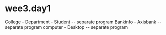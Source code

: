 # wee3.day1
College - Department - Student -- separate program
Bankinfo - Axisbank -- separate program
computer - Desktop -- separate program
